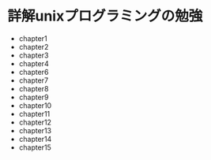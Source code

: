 # 詳解unixプログラミングの勉強

- chapter1
- chapter2
- chapter3
- chapter4
- chapter6
- chapter7
- chapter8
- chapter9
- chapter10
- chapter11
- chapter12
- chapter13
- chapter14
- chapter15
